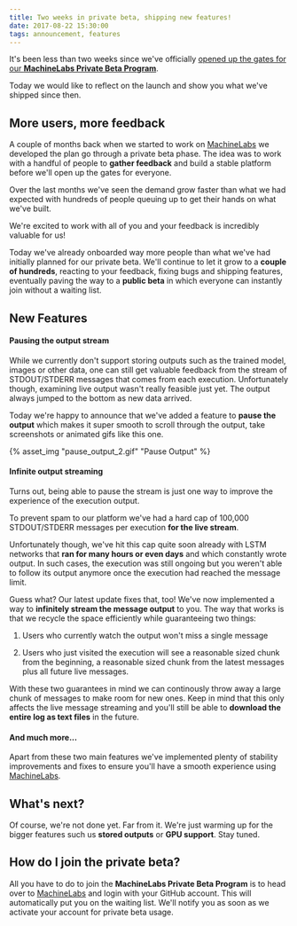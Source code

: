 ```yaml
---
title: Two weeks in private beta, shipping new features!
date: 2017-08-22 15:30:00
tags: announcement, features
---
```


It's been less than two weeks since we've officially [opened up the gates for our **MachineLabs Private Beta Program**](/2017/08/10/launching-private-beta).

Today we would like to reflect on the launch and show you what we've shipped since then.

<!-- more -->

## More users, more feedback

A couple of months back when we started to work on [MachineLabs](https://machinelabs.ai) we developed the plan go through a private beta phase. The idea was to work with a handful of people to **gather feedback** and build a stable platform before we'll open up the gates for everyone.

Over the last months we've seen the demand grow faster than what we had expected with hundreds of people queuing up to get their hands on what we've built.

We're excited to work with all of you and your feedback is incredibly valuable for us!

Today we've already onboarded way more people than what we've had initially planned for our private beta. We'll continue to let it grow to a **couple of hundreds**, reacting to your feedback, fixing bugs and shipping features, eventually paving the way to a **public beta** in which everyone can instantly join without a waiting list.


## New Features

#### Pausing the output stream

While we currently don't support storing outputs such as the trained model, images or other data, one can still get valuable feedback from the stream of STDOUT/STDERR messages that comes from each execution. Unfortunately though, examining live output wasn't really feasible just yet. The output always jumped to the bottom as new data arrived.

Today we're happy to announce that we've added a feature to **pause the output** which makes it super smooth to scroll through the output, take screenshots or animated gifs like this one.

{% asset_img "pause_output_2.gif" "Pause Output" %}


#### Infinite output streaming

Turns out, being able to pause the stream is just one way to improve the experience of the execution output.

To prevent spam to our platform we've had a hard cap of 100,000 STDOUT/STDERR messages per execution **for the live stream**.

Unfortunately though, we've hit this cap quite soon already with LSTM networks that **ran for many hours or even days** and which constantly wrote output. In such cases, the execution was still ongoing but you weren't able to follow its output anymore once the execution had reached the message limit.

Guess what? Our latest update fixes that, too! We've now implemented a way to **infinitely stream the message output** to you. The way that works is that we recycle the space efficiently while guaranteeing two things:

1. Users who currently watch the output won't miss a single message

2. Users who just visited the execution will see a reasonable sized chunk from the beginning, a reasonable sized chunk from the latest messages plus all future live messages.

With these two guarantees in mind we can continously throw away a large chunk of messages to make room for new ones. Keep in mind that this only affects the live message streaming and you'll still be able to **download the entire log as text files** in the future.

#### And much more...

Apart from these two main features we've implemented plenty of stability improvements and fixes to ensure you'll have a smooth experience using [MachineLabs](https://machinelabs.ai).

## What's next?

Of course, we're not done yet. Far from it. We're just warming up for the bigger features such us **stored outputs** or **GPU support**. Stay tuned.

## How do I join the private beta?

All you have to do to join the **MachineLabs Private Beta Program** is to head over to [MachineLabs](https://machinelabs.ai) and login with your GitHub account. This will automatically put you on the waiting list. We'll notify you as soon as we activate your account for private beta usage.